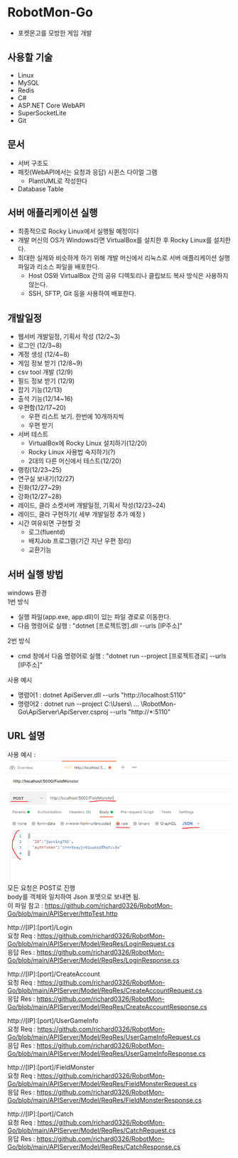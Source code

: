 # RobotMon-Go
- 포켓몬고를 모방한 게임 개발
 
## 사용할 기술
- Linux
- MySQL
- Redis  
- C#
- ASP.NET Core WebAPI
- SuperSocketLite
- Git
  
  
  
## 문서
- 서버 구조도
- 패킷(WebAPI에서는 요청과 응답) 시퀸스 다이얼 그램
    - PlantUML로 작성한다
- Database Table



## 서버 애플리케이션 실행
- 최종적으로 Rocky Linux에서 실행될 예정이다  
- 개발 머신의 OS가 Windows라면 VirtualBox를 설치한 후 Rocky Linux를 설치한다.
- 최대한 실제와 비슷하게 하기 위해 개발 머신에서 리눅스로 서버 애플리케이션 실행 파일과 리소스 파일을 배포한다.
    - Host OS와 VirtualBox 간의 공유 디렉토리나 클립보드 복사 방식은 사용하지 않는다.
	- SSH, SFTP, Git 등을 사용하여 배포한다.



## 개발일정
- 웹서버 개발일정, 기획서 작성 (12/2~3)  
- 로그인 (12/3~8)  
- 계정 생성 (12/4~8)  
- 게임 정보 받기 (12/8~9)  
- csv tool 개발 (12/9)
- 필드 정보 받기 (12/9)
- 잡기 기능(12/13)
- 출석 기능(12/14~16)
- 우편함(12/17~20)
    - 우편 리스트 보기. 한번에 10개까지씩 
	- 우편 받기	
- 서버 테스트
    - VirtualBox에 Rocky Linux 설치하기(12/20)
    - Rocky Linux 사용법 숙지하기(?)
    - 2대의 다른 머신에서 테스트(12/20)
- 랭킹(12/23~25)
- 연구실 보내기(12/27)
- 진화(12/27~29)
- 강화(12/27~28)
- 레이드, 클라 소켓서버 개발일정, 기획서 작성(12/23~24)
- 레이드, 클라 구현하기( 세부 개발일정 추가 예정 ) 
- 시간 여유되면 구현할 것
  - 로그(fluentd)
  - 배치Job 프로그램(기간 지난 우편 정리)
  - 교환기능



## 서버 실행 방법
windows 환경  
1번 방식  
- 실행 파일(app.exe, app.dll)이 있는 파일 경로로 이동한다.
- 다음 명령어로 실행 : "dotnet [프로젝트명].dll --urls [IP주소]"

2번 방식  
- cmd 창에서 다음 명령어로 실행 : "dotnet run --project [프로젝트경로] --urls [IP주소]" 

사용 예시
- 명령어1 : dotnet ApiServer.dll --urls "http://localhost:5110"
- 명령어2 : dotnet run --project C:\Users\ ... \RobotMon-Go\ApiServer\ApiServer.csproj --urls "http://*:5110"

## URL 설명
사용 예시  :  
![](./Document/images/UrlExample.PNG)      
모든 요청은 POST로 진행  
body를 객체와 일치하여 Json 포맷으로 보내면 됨.  
이 파일 참고 : https://github.com/richard0326/RobotMon-Go/blob/main/APIServer/httpTest.http

http://[IP]:[port]/Login   
요청 Req : https://github.com/richard0326/RobotMon-Go/blob/main/APIServer/Model/ReqRes/LoginRequest.cs   
응답 Res : https://github.com/richard0326/RobotMon-Go/blob/main/APIServer/Model/ReqRes/LoginResponse.cs   
  
http://[IP]:[port]/CreateAccount  
요청 Req : https://github.com/richard0326/RobotMon-Go/blob/main/APIServer/Model/ReqRes/CreateAccountRequest.cs   
응답 Res : https://github.com/richard0326/RobotMon-Go/blob/main/APIServer/Model/ReqRes/CreateAccountResponse.cs   

http://[IP]:[port]/UserGameInfo  
요청 Req : https://github.com/richard0326/RobotMon-Go/blob/main/APIServer/Model/ReqRes/UserGameInfoRequest.cs   
응답 Res : https://github.com/richard0326/RobotMon-Go/blob/main/APIServer/Model/ReqRes/UserGameInfoResponse.cs   

http://[IP]:[port]/FieldMonster  
요청 Req : https://github.com/richard0326/RobotMon-Go/blob/main/APIServer/Model/ReqRes/FieldMonsterRequest.cs   
응답 Res : https://github.com/richard0326/RobotMon-Go/blob/main/APIServer/Model/ReqRes/FieldMonsterResponse.cs   

http://[IP]:[port]/Catch  
요청 Req : https://github.com/richard0326/RobotMon-Go/blob/main/APIServer/Model/ReqRes/CatchRequest.cs   
응답 Res : https://github.com/richard0326/RobotMon-Go/blob/main/APIServer/Model/ReqRes/CatchResponse.cs   
